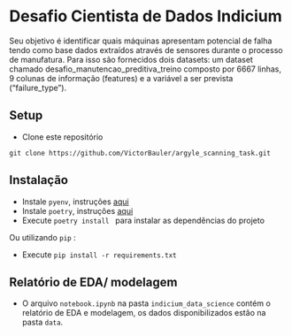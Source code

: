 # Desafio Cientista de Dados Indicium

Seu objetivo é identificar quais máquinas apresentam potencial de falha tendo como base dados extraídos através de sensores durante o processo de manufatura.  Para isso são fornecidos dois datasets: um dataset chamado desafio_manutencao_preditiva_treino composto por 6667 linhas, 9 colunas de informação (features) e a variável a ser prevista (“failure_type”).
## Setup

- Clone este repositório
```git
git clone https://github.com/VictorBauler/argyle_scanning_task.git
```

## Instalação

- Instale ```pyenv```, instruções [aqui](https://github.com/pyenv/pyenv)
- Instale ```poetry```, instruções [aqui](https://python-poetry.org/docs/#installation)
- Execute ```poetry install ``` para instalar as dependências do projeto

Ou utilizando ```pip``` :
- Execute ```pip install -r requirements.txt```

## Relatório de EDA/ modelagem

- O arquivo ```notebook.ipynb``` na pasta ```indicium_data_science``` contém o relatório de EDA e modelagem, os dados disponibilizados estão na pasta ```data```.
